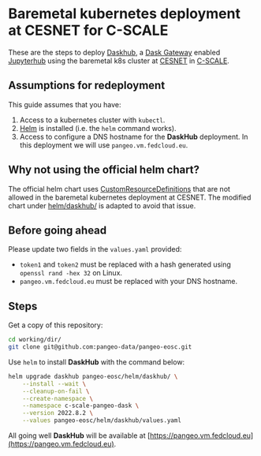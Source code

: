 # Baremetal kubernetes deployment at CESNET for C-SCALE

These are the steps to deploy [Daskhub](https://docs.dask.org/en/stable/deploying-kubernetes-helm.html#helm-install-dask-for-multiple-users),
a [Dask Gateway](https://gateway.dask.org/) enabled [Jupyterhub](https://jupyter.org/hub) using the 
baremetal k8s cluster at [CESNET](https://www.cesnet.cz/?lang=en) in [C-SCALE](https://c-scale.eu/).

## Assumptions for redeployment

This guide assumes that you have:

1. Access to a kubernetes cluster with `kubectl`.
2. [Helm](https://helm.sh/) is installed (i.e. the `helm` command works).
3. Access to configure a DNS hostname for the **DaskHub** deployment. In this deployment we will use `pangeo.vm.fedcloud.eu`.

## Why not using the official helm chart?

The official helm chart uses [CustomResourceDefinitions](https://kubernetes.io/docs/concepts/extend-kubernetes/api-extension/custom-resources/#customresourcedefinitions)
that are not allowed in the baremetal kubernetes deployment at CESNET. The modified chart
under [helm/daskhub/](helm/daskhub/) is adapted to avoid that issue.

## Before going ahead

Please update two fields in the `values.yaml` provided:

* `token1` and `token2` must be replaced with a hash generated using `openssl rand -hex 32` on Linux.
* `pangeo.vm.fedcloud.eu` must be replaced with your DNS hostname.

## Steps

Get a copy of this repository:

```bash
cd working/dir/
git clone git@github.com:pangeo-data/pangeo-eosc.git
```

Use `helm` to install **DaskHub** with the command below:

```bash
helm upgrade daskhub pangeo-eosc/helm/daskhub/ \
	--install --wait \
	--cleanup-on-fail \
	--create-namespace \
	--namespace c-scale-pangeo-dask \
	--version 2022.8.2 \
	--values pangeo-eosc/helm/daskhub/values.yaml
```

All going well **DaskHub** will be available at [https://pangeo.vm.fedcloud.eu](https://pangeo.vm.fedcloud.eu).
